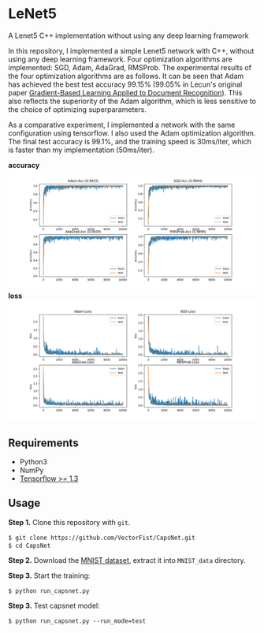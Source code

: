 # LeNet5
A Lenet5 C++ implementation without using any deep learning framework

In this repository, I implemented a simple Lenet5 network with C++, without using any deep learning framework. Four optimization algorithms are implemented: SGD, Adam, AdaGrad, RMSProb. The experimental results of the four optimization algorithms are as follows. It can be seen that Adam has achieved the best test accuracy 99.15% (99.05% in Lecun's original paper [Gradient-Based Learning Applied to Document Recognition](http://yann.lecun.com/exdb/publis/pdf/lecun-98.pdf)). This also reflects the superiority of the Adam algorithm, which is less sensitive to the choice of optimizing superparameters.

As a comparative experiment, I implemented a network with the same configuration using tensorflow. I also used the Adam optimization algorithm. The final test accuracy is 99.1%, and the training speed is 30ms/iter, which is faster than my implementation (50ms/iter).

**accuracy**
![accuracy](accuracy.png)
**loss**
![loss](loss.png)

## Requirements
- Python3
- NumPy
- [Tensorflow >= 1.3](https://github.com/tensorflow/tensorflow)

## Usage
**Step 1.** 
Clone this repository with ``git``.

```
$ git clone https://github.com/VectorFist/CapsNet.git
$ cd CapsNet
```

**Step 2.** 
Download the [MNIST dataset](http://yann.lecun.com/exdb/mnist/), extract it into ``MNIST_data`` directory.

**Step 3.** 
Start the training:
```
$ python run_capsnet.py
```

**Step 3.** 
Test capsnet model:
```
$ python run_capsnet.py --run_mode=test
```

